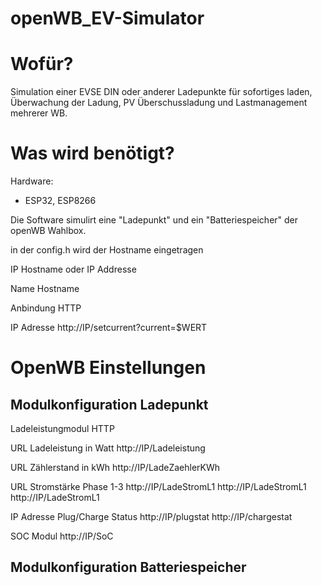 # openWB_EV-Simulator


# Wofür?
Simulation einer EVSE DIN oder anderer Ladepunkte für sofortiges laden, Überwachung der Ladung, PV Überschussladung und Lastmanagement mehrerer WB.


# Was wird benötigt?
Hardware:

- ESP32, ESP8266

Die Software simulirt eine "Ladepunkt" und ein "Batteriespeicher" der openWB Wahlbox.

in der config.h wird der Hostname eingetragen 

IP Hostname oder IP Addresse


Name          Hostname

Anbindung     HTTP

IP Adresse    http://IP/setcurrent?current=$WERT

# OpenWB Einstellungen

## Modulkonfiguration Ladepunkt

Ladeleistungmodul HTTP

URL Ladeleistung in Watt
http://IP/Ladeleistung


URL Zählerstand in kWh
http://IP/LadeZaehlerKWh


URL Stromstärke Phase 1-3
http://IP/LadeStromL1
http://IP/LadeStromL1
http://IP/LadeStromL1


IP Adresse Plug/Charge Status
http://IP/plugstat
http://IP/chargestat


SOC Modul
http://IP/SoC


## Modulkonfiguration Batteriespeicher











